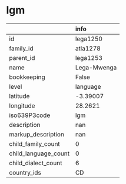 # lgm
|                      | info        |
|:---------------------|:------------|
| id                   | lega1250    |
| family_id            | atla1278    |
| parent_id            | lega1253    |
| name                 | Lega-Mwenga |
| bookkeeping          | False       |
| level                | language    |
| latitude             | -3.39007    |
| longitude            | 28.2621     |
| iso639P3code         | lgm         |
| description          | nan         |
| markup_description   | nan         |
| child_family_count   | 0           |
| child_language_count | 0           |
| child_dialect_count  | 6           |
| country_ids          | CD          |